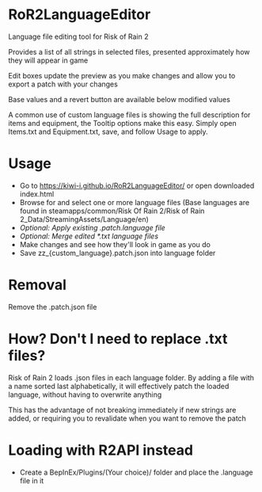 # RoR2LanguageEditor
Language file editing tool for Risk of Rain 2

Provides a list of all strings in selected files, presented approximately how they will appear in game

Edit boxes update the preview as you make changes and allow you to export a patch with your changes

Base values and a revert button are available below modified values

A common use of custom language files is showing the full description for items and equipment, the Tooltip options make this easy. Simply open Items.txt and Equipment.txt, save, and follow Usage to apply.

# Usage
* Go to https://kiwi-i.github.io/RoR2LanguageEditor/ or open downloaded index.html
* Browse for and select one or more language files (Base languages are found in steamapps/common/Risk Of Rain 2/Risk of Rain 2_Data/StreamingAssets/Language/en)
* *Optional: Apply existing .patch.language file*
* *Optional: Merge edited \*.txt language files*
* Make changes and see how they'll look in game as you do
* Save zz_{custom_language}.patch.json into language folder

# Removal
Remove the .patch.json file

# How? Don't I need to replace .txt files?
Risk of Rain 2 loads .json files in each language folder. By adding a file with a name sorted last alphabetically, it will effectively patch the loaded language, without having to overwrite anything

This has the advantage of not breaking immediately if new strings are added, or requiring you to revalidate when you want to remove the patch

# Loading with R2API instead
* Create a BepInEx/Plugins/(Your choice)/ folder and place the .language file in it
